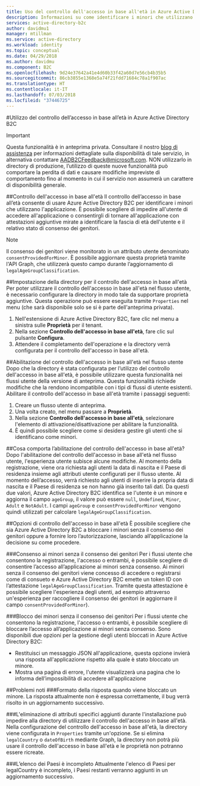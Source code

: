 ```yaml
---
title: Uso del controllo dell'accesso in base all'età in Azure Active Directory B2C | Microsoft Docs
description: Informazioni su come identificare i minori che utilizzano l'applicazione.
services: active-directory-b2c
author: davidmu1
manager: mtillman
ms.service: active-directory
ms.workload: identity
ms.topic: conceptual
ms.date: 04/29/2018
ms.author: davidmu
ms.component: B2C
ms.openlocfilehash: 9d24e37642a41e4d60b33f42a60d7e56cb4b35b5
ms.sourcegitcommit: 86cb3855e1368e5a74f21fdd71684c78a1f907ac
ms.translationtype: HT
ms.contentlocale: it-IT
ms.lasthandoff: 07/03/2018
ms.locfileid: "37446725"
---
```

#<a name="using-age-gating-in-azure-ad-b2c"></a>Utilizzo del controllo dell’accesso in base all’età in Azure Active Directory B2C

>[!IMPORTANT]
>Questa funzionalità è in anteprima privata.  Consultare il nostro [blog di assistenza](https://blogs.msdn.microsoft.com/azureadb2c/) per informazioni dettagliate sulla disponibilità di tale servizio, in alternativa contattare AADB2CFeedback@microsoft.com.  NON utilizzarlo in directory di produzione, l’utilizzo di queste nuove funzionalità può comportare la perdita di dati e causare modifiche impreviste di comportamento fino al momento in cui il servizio non assumerà un carattere di disponibilità generale.  
>

##<a name="age-gating"></a>Controllo dell'accesso in base all'età
Il controllo dell’accesso in base all’età consente di usare Azure Active Directory B2C per identificare i minori che utilizzano l'applicazione.  È possibile scegliere di impedire all'utente di accedere all'applicazione o consentirgli di tornare all'applicazione con attestazioni aggiuntive mirate a identificare la fascia di età dell'utente e il relativo stato di consenso dei genitori.  

>[!NOTE]
>Il consenso dei genitori viene monitorato in un attributo utente denominato `consentProvidedForMinor`.  È possibile aggiornare questa proprietà tramite l'API Graph, che utilizzerà questo campo durante l’aggiornamento di `legalAgeGroupClassification`.
>

##<a name="setting-up-your-directory-for-age-gating"></a>Impostazione della directory per il controllo dell'accesso in base all'età
Per poter utilizzare il controllo dell'accesso in base all'età nel flusso utente, è necessario configurare la directory in modo tale da supportare proprietà aggiuntive. Questa operazione può essere eseguita tramite `Properties` nel menu (che sarà disponibile solo se si è parte dell'anteprima privata).  
1. Nell'estensione di Azure Active Directory B2C, fare clic nel menu a sinistra sulle **Proprietà** per il tenant.
2. Nella sezione **Controllo dell'accesso in base all'età**, fare clic sul pulsante **Configura**.
3. Attendere il completamento dell'operazione e la directory verrà configurata per il controllo dell'accesso in base all'età.

##<a name="enabling-age-gating-in-your-user-flow"></a>Abilitazione del controllo dell'accesso in base all'età nel flusso utente
Dopo che la directory è stata configurata per l’utilizzo del controllo dell'accesso in base all'età, è possibile utilizzare questa funzionalità nei flussi utente della versione di anteprima.  Questa funzionalità richiede modifiche che la rendono incompatibile con i tipi di flussi di utente esistenti.  Abilitare il controllo dell'accesso in base all'età tramite i passaggi seguenti:
1. Creare un flusso utente di anteprima.
2. Una volta creato, nel menu passare a **Proprietà**.
3. Nella sezione **Controllo dell'accesso in base all'età**, selezionare l'elemento di attivazione/disattivazione per abilitare la funzionalità.
4. È quindi possibile scegliere come si desidera gestire gli utenti che si identificano come minori.

##<a name="what-does-enabling-age-gating-do"></a>Cosa comporta l’abilitazione del controllo dell'accesso in base all'età?
Dopo l'abilitazione del controllo dell'accesso in base all'età nel flusso utente, l'esperienza utente subisce alcune modifiche.  Al momento della registrazione, viene ora richiesta agli utenti la data di nascita e il Paese di residenza insieme agli attributi utente configurati per il flusso utente.  Al momento dell’accesso, verrà richiesto agli utenti di inserire la propria data di nascita e il Paese di residenza se non hanno già inserito tali dati.  Da questi due valori, Azure Active Directory B2C identifica se l'utente è un minore e aggiorna il campo `ageGroup`, il valore può essere `null`, `Undefined`, `Minor`, `Adult` e `NotAdult`.  I campi `ageGroup` e `consentProvidedForMinor` vengono quindi utilizzati per calcolare `legalAgeGroupClassification`. 

##<a name="age-gating-options"></a>Opzioni di controllo dell'accesso in base all'età
È possibile scegliere che sia Azure Active Directory B2C a bloccare i minori senza il consenso dei genitori oppure a fornire loro l’autorizzazione, lasciando all’applicazione la decisione su come procedere.  

###<a name="allowing-minors-without-parental-consent"></a>Consenso ai minori senza il consenso dei genitori
Per i flussi utente che consentono la registrazione, l'accesso o entrambi, è possibile scegliere di consentire l’accesso all’applicazione ai minori senza consenso.  Ai minori senza il consenso dei genitori viene concesso di accedere o registrarsi come di consueto e Azure Active Directory B2C emette un token ID con l’attestazione `legalAgeGroupClassification`.  Tramite questa attestazione è possibile scegliere l'esperienza degli utenti, ad esempio attraverso un'esperienza per raccogliere il consenso dei genitori (e aggiornare il campo `consentProvidedForMinor`).

###<a name="blocking-minors-without-parental-consent"></a>Blocco dei minori senza il consenso dei genitori
Per i flussi utente che consentono la registrazione, l'accesso o entrambi, è possibile scegliere di bloccare l’accesso all’applicazione ai minori senza consenso.  Sono disponibili due opzioni per la gestione degli utenti bloccati in Azure Active Directory B2C:
* Restituisci un messaggio JSON all'applicazione, questa opzione invierà una risposta all'applicazione rispetto alla quale è stato bloccato un minore.
* Mostra una pagina di errore, l'utente visualizzerà una pagina che lo informa dell’impossibilità di accedere all'applicazione

##<a name="known-issues"></a>Problemi noti
###<a name="format-for-the-response-when-a-minor-is-blocked"></a>Formato della risposta quando viene bloccato un minore.
La risposta attualmente non è espressa correttamente, il bug verrà risolto in un aggiornamento successivo.

###<a name="deleting-specific-attributes-that-were-added-during-setup-can-make-your-directory-unable-to-use-age-gating"></a>L'eliminazione di attributi specifici aggiunti durante l'installazione può impedire alla directory di utilizzare il controllo dell'accesso in base all'età.
Nella configurazione del controllo dell'accesso in base all'età, la directory viene configurata in `Properties` tramite un'opzione.  Se si elimina `legalCountry` o `dateOfBirth` mediante Graph, la directory non potrà più usare il controllo dell'accesso in base all'età e le proprietà non potranno essere ricreate.

###<a name="list-of-countries-is-incomplete"></a>L’elenco dei Paesi è incompleto
Attualmente l'elenco di Paesi per legalCountry è incompleto, i Paesi restanti verranno aggiunti in un aggiornamento successivo.